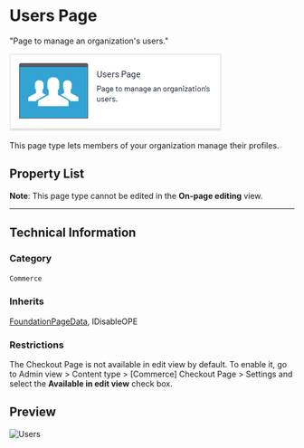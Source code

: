 # Users Page
"Page to manage an organization's users."

![Users](Screenshots/Users%20Page%20-%20icon.png)

This page type lets members of your organization manage their profiles.


## Property List
**Note**: This page type cannot be edited in the **On-page editing** view.<!--The following property list includes properties that are unique to this content type. For a list of global properties, view our [*Common Page  Properties*](./Common%20Page%20Properties.md) list.-->

<!--Display Name *(Name in code)* | Type | Property Description
--------------|------|---------------
**Main body** *(`MainBody`)* | XhtmlString | Provides an rich-text area for entering formatted content.
**Main content area** *(`MainContentArea`)* | ContentArea | Provides a configurable drag-and-drop interface for placing media, blocks, or other content onto the page.-->

** **
<!--![Users](Screenshots/Users%20Page%20-%20Content%20tab.png)-->

## Technical Information

### Category
`Commerce`

### Inherits
[FoundationPageData](Foundation%20Page%20Data.md), IDisableOPE

### Restrictions
The Checkout Page is not available in edit view by default. To enable it, go to Admin view > Content type > [Commerce] Checkout Page > Settings and select the **Available in edit view** check box.

## Preview
![Users](Screenshots/Users%20Page%20-%Preview.png)
